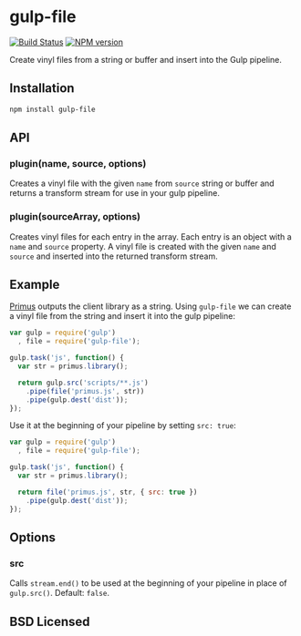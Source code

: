 # gulp-file

[![Build Status](https://secure.travis-ci.org/alexmingoia/gulp-file.png)](http://travis-ci.org/alexmingoia/gulp-file) 
[![NPM version](https://badge.fury.io/js/gulp-file.png)](http://badge.fury.io/js/gulp-file)

Create vinyl files from a string or buffer and insert into the Gulp pipeline.

## Installation

```sh
npm install gulp-file
```

## API

### plugin(name, source, options)

Creates a vinyl file with the given `name` from `source` string or buffer and
returns a transform stream for use in your gulp pipeline.

### plugin(sourceArray, options)

Creates vinyl files for each entry in the array.  Each entry is an object with a `name` and `source` property.  A vinyl file is created with the given `name` and `source` and inserted into the returned transform stream.

## Example

[Primus](https://github.com/primus/primus) outputs the client library as a string. Using `gulp-file` we can
create a vinyl file from the string and insert it into the gulp pipeline:

```javascript
var gulp = require('gulp')
  , file = require('gulp-file');

gulp.task('js', function() {
  var str = primus.library();

  return gulp.src('scripts/**.js')
    .pipe(file('primus.js', str))
    .pipe(gulp.dest('dist'));
});
```

Use it at the beginning of your pipeline by setting `src: true`:

```javascript
var gulp = require('gulp')
  , file = require('gulp-file');

gulp.task('js', function() {
  var str = primus.library();

  return file('primus.js', str, { src: true })
    .pipe(gulp.dest('dist'));
});
```

## Options

### src

Calls `stream.end()` to be used at the beginning of your pipeline in place of
`gulp.src()`. Default: `false`.

## BSD Licensed
